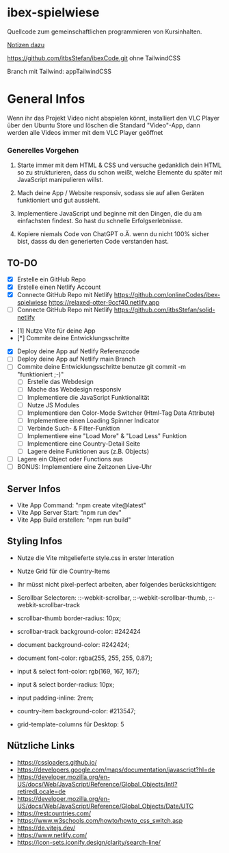 # ibex-spielwiese
Quellcode zum gemeinschaftlichen programmieren von Kursinhalten.

[Notizen dazu](http://wiki.itbs.selfhost.co/doku.php?id=ibex:kursinhalte:spielwiese:start)

https://github.com/itbsStefan/ibexCode.git ohne TailwindCSS

Branch mit Tailwind: appTailwindCSS

# General Infos

Wenn ihr das Projekt Video nicht abspielen könnt, installiert
den VLC Player über den Ubuntu Store und löschen die Standard
"Video"-App, dann werden alle Videos immer mit dem VLC Player
geöffnet


### Generelles Vorgehen

1. Starte immer mit dem HTML & CSS und versuche gedanklich
dein HTML so zu strukturieren, dass du schon weißt, welche
Elemente du später mit JavaScript manipulieren willst.

2. Mach deine App / Website responsiv, sodass sie auf allen
Geräten funktioniert und gut aussieht.

3. Implementiere JavaScript und beginne mit den Dingen, die
du am einfachsten findest. So hast du schnelle Erfolgserlebnisse.

4. Kopiere niemals Code von ChatGPT o.Ä. wenn du nicht 100%
sicher bist, dasss du den generierten Code verstanden hast.


## TO-DO

- [x] Erstelle ein GitHub Repo
- [x] Erstelle einen Netlify Account
- [x] Connecte GitHub Repo mit Netlify https://github.com/onlineCodes/ibex-spielwiese https://relaxed-otter-9ccf40.netlify.app
- [ ] Connecte GitHub Repo mit Netlify https://github.com/itbsStefan/solid-netlify
- [1] Nutze Vite für deine App
- [*] Commite deine Entwicklungsschritte
- [x] Deploy deine App auf Netlify Referenzcode
- [ ] Deploy deine App auf Netlify main Branch
- [ ] Commite deine Entwicklungsschritte benutze git commit -m "funktioniert ;-)"
  - [ ] Erstelle das Webdesign
  - [ ] Mache das Webdesign responsiv
  - [ ] Implementiere die JavaScript Funktionalität
  - [ ] Nutze JS Modules
  - [ ] Implementiere den Color-Mode Switcher (Html-Tag Data Attribute)
  - [ ] Implementiere einen Loading Spinner Indicator
  - [ ] Verbinde Such- & Filter-Funktion
  - [ ] Implementiere eine "Load More" & "Load Less" Funktion
  - [ ] Implementiere eine Country-Detail Seite
  - [ ] Lagere deine Funktionen aus (z.B. Objects)
- [ ] Lagere ein Object oder Functions aus
- [ ] BONUS: Implementiere eine Zeitzonen Live-Uhr
 
## Server Infos

+ Vite App Command: "npm create vite@latest"
+ Vite App Server Start: "npm run dev"
+ Vite App Build erstellen: "npm run build"


## Styling Infos

+ Nutze die Vite mitgelieferte style.css in erster Interation
+ Nutze Grid für die Country-Items
+ Ihr müsst nicht pixel-perfect arbeiten, aber folgendes berücksichtigen:

+ Scrollbar Selectoren: ::-webkit-scrollbar, ::-webkit-scrollbar-thumb, ::-webkit-scrollbar-track

+ scrollbar-thumb border-radius: 10px;
+ scrollbar-track background-color: #242424

+ document background-color: #242424;
+ document font-color: rgba(255, 255, 255, 0.87);

+ input & select font-color: rgb(169, 167, 167);
+ input & select border-radius: 10px;
+ input padding-inline: 2rem;

+ country-item background-color: #213547;
+ grid-template-columns für Desktop: 5


## Nützliche Links
+ https://cssloaders.github.io/
+ https://developers.google.com/maps/documentation/javascript?hl=de
+ https://developer.mozilla.org/en-US/docs/Web/JavaScript/Reference/Global_Objects/Intl?retiredLocale=de
+ https://developer.mozilla.org/en-US/docs/Web/JavaScript/Reference/Global_Objects/Date/UTC
+ https://restcountries.com/
+ https://www.w3schools.com/howto/howto_css_switch.asp
+ https://de.vitejs.dev/
+ https://www.netlify.com/
+ https://icon-sets.iconify.design/clarity/search-line/
